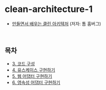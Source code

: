 # clean-architecture-1

* [만들면서 배우는 클린 아키텍처](https://product.kyobobook.co.kr/detail/S000001766486) (저자: 톰 홈버그)

<br>

## 목차
* [3. 코드 구성](./documents/3.md)
* [4. 유스케이스 구현하기](./documents/4.md)
* [5. 웹 어댑터 구현하기](./documents/5.md)
* [6. 영속성 어댑터 구현하기](./documents/6.md)
